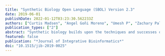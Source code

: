 ```yaml
---
title: "Synthetic Biology Open Language (SBOL) Version 2.3"
date: 2019-06-01
publishDate: 2022-01-12T03:23:30.562233Z
authors: ["Curtis Madsen", "Angel Goñi Moreno", "Umesh P", "Zachary Palchick", "Nicholas Roehner", "Christian Atallah", "Bryan Bartley", "Kiri Choi", "Robert Sidney Cox", "Thomas Gorochowski", "Raik Grünberg", "Chris Macklin", "James McLaughlin", "Xianwei Meng", "Tramy Nguyen", "Matthew Pocock", "Meher Samineni", "James Scott-Brown", "Ysis Tarter", "Michael Zhang", "Zhen Zhang", "Zach Zundel", "Jacob Beal", "Michael Bissell", "Kevin Clancy", "John H. Gennari", "Goksel Misirli", "Chris Myers", "Ernst Oberortner", "Herbert Sauro", "Anil Wipat"]
publication_types: ["2"]
abstract: "Synthetic biology builds upon the techniques and successes of genetics, molecular biology, and metabolic engineering by applying engineering principles to the design of biological systems. The field still faces substantial challenges, including long development times, high rates of failure, and poor reproducibility. One method to ameliorate these problems is to improve the exchange of information about designed systems between laboratories. The synthetic biology open language (SBOL) has been developed as a standard to support the specification and exchange of biological design information in synthetic biology, filling a need not satisfied by other pre-existing standards. This document details version 2.3.0 of SBOL, which builds upon version 2.2.0 published in last year's JIB Standards in Systems Biology special issue. In particular, SBOL 2.3.0 includes means of succinctly representing sequence modifications, such as insertion, deletion, and replacement, an extension to support organization and attachment of experimental data derived from designs, and an extension for describing numerical parameters of design elements. The new version also includes specifying types of synthetic biology activities, unambiguous locations for sequences with multiple encodings, refinement of a number of validation rules, improved figures and examples, and clarification on a number of issues related to the use of external ontology terms."
featured: false
publication: "*Journal of Integrative Bioinformatics*"
doi: "10.1515/jib-2019-0025"
---
```


